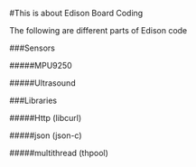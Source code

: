 #This is about Edison Board Coding

The following are different parts of Edison code

###Sensors

#####MPU9250

#####Ultrasound

###Libraries

#####Http (libcurl)

#####json (json-c)

#####multithread (thpool)